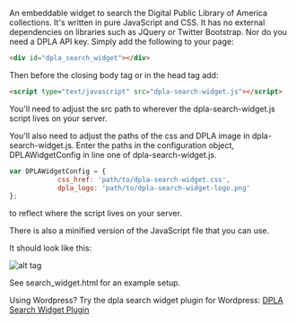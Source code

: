 An embeddable widget to search the Digital Public Library of America collections.
It's written in pure JavaScript and CSS.  It has no external dependencies on libraries such as JQuery or Twitter Bootstrap.
Nor do you need a DPLA API key.
Simply add the following to your page:

```html
<div id="dpla_search_widget"></div>
```

Then before the closing body tag or in the head tag add:
```html
<script type="text/javascript" src="dpla-search-widget.js"></script>
```

You'll need to adjust the src path to wherever the dpla-search-widget.js script lives on your server.

You'll also need to adjust the paths of the css and DPLA image in dpla-search-widget.js.  Enter the paths in the
configuration object, DPLAWidgetConfig in line one of dpla-search-widget.js.

```javascript
var DPLAWidgetConfig = {
            css_href: 'path/to/dpla-search-widget.css',
            dpla_logo: 'path/to/dpla-search-widget-logo.png'
};
```

to reflect where the script lives on your server.

There is also a minified version of the JavaScript file that you can use.

It should look like this:

![alt tag](https://raw.github.com/joshwilsonnc/DPLA-Search-Widget/cssdev/dpla-widget.png)



See search_widget.html for an example setup.

Using Wordpress?  Try the dpla search widget plugin for Wordpress:  [DPLA Search Widget Plugin](https://github.com/lfarrell/Wordpress-DPLA-Search-Widget-Plugin)